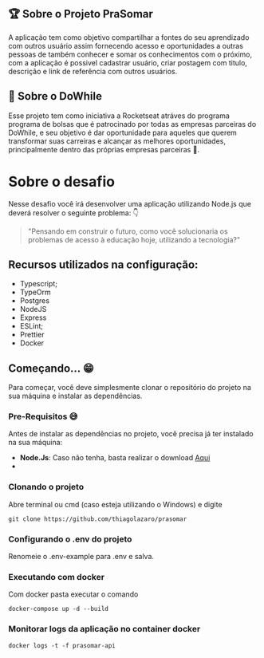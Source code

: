 ## 🏆 Sobre o Projeto PraSomar

A aplicação tem como objetivo compartilhar a fontes do seu aprendizado com outros usuário assim fornecendo acesso e oportunidades a outras pessoas de também conhecer e somar os conhecimentos com o próximo, com a aplicação é possivel cadastrar usuário, criar postagem com titulo, descrição e link de referência com outros usuários.

## 🚀 Sobre o DoWhile
Esse projeto tem como iniciativa a Rocketseat atráves do programa  programa de bolsas que é patrocinado por todas as empresas parceiras do DoWhile, e seu objetivo é dar oportunidade para aqueles que querem transformar suas carreiras e alcançar as melhores oportunidades, principalmente dentro das próprias empresas parceiras 🚀.

# Sobre o desafio

Nesse desafio você irá desenvolver uma aplicação utilizando Node.js que deverá resolver o seguinte problema: 👇

> "Pensando em construir o futuro, como você solucionaria os problemas de acesso à educação hoje, utilizando a tecnologia?"
>



## Recursos utilizados na configuração:

- Typescript;
- TypeOrm
- Postgres
- NodeJS
- Express
- ESLint;
- Prettier
- Docker

## Começando... 😁

Para começar, você deve simplesmente clonar o repositório do projeto na sua máquina e instalar as dependências.

### Pre-Requisitos 😅

Antes de instalar as dependências no projeto, você precisa já ter instalado na sua máquina:

* **Node.Js**: Caso não tenha, basta realizar o download [Aqui](https://nodejs.org/en/)
*

### Clonando o projeto

Abre terminal ou cmd (caso esteja utilizando o Windows) e digite

```
git clone https://github.com/thiagolazaro/prasomar
```

### Configurando o .env do projeto
Renomeie o .env-example para .env e salva.

### Executando com docker
Com docker pasta executar o comando
```
docker-compose up -d --build
```

### Monitorar logs da aplicação no container docker
```
docker logs -t -f prasomar-api
```
